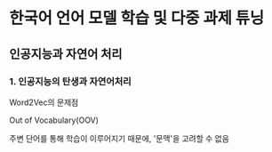 # 한국어 언어 모델 학습 및 다중 과제 튜닝
## 인공지능과 자연어 처리
### 1. 인공지능의 탄생과 자연어처리
Word2Vec의 문제점 

Out of Vocabulary(OOV)

주변 단어를 통해 학습이 이루어지기 때문에, '문맥'을 고려할 수 없음
